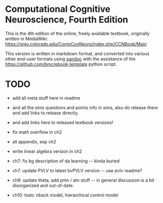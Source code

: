 # Computational Cognitive Neuroscience, Fourth Edition

This is the 4th edition of the online, freely available textbook, originally written in MediaWiki:
https://grey.colorado.edu/CompCogNeuro/index.php/CCNBook/Main

This version is written in markdown format, and converted into various other end-user formats using [pandoc](https://pandoc.org/index.html) with the assistance of the https://github.com/bmc/ebook-template python script.


# TODO

* add all meta stuff here in readme

* and all the sims questions and points info in sims, also do release there and add links to release directly.

* and add links here to released textbook versions!

* fix math overflow in ch2

* all appendix, esp ch2
* write linear algebra version in ch2

* ch7: fix bg description of da learning -- kinda buried
* ch7: update PVLV to latest bvPVLV version -- use pvlv readme?

* ch8: update theta, add pmn / atn stuff -- in general discussion is a bit disorganized and out-of-date.

* ch10: todo: nback model, hierarchical control model

